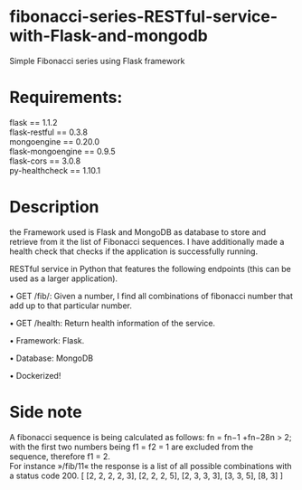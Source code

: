 # fibonacci-series-RESTful-service-with-Flask-and-mongodb
Simple Fibonacci series using Flask framework


# Requirements:

flask == 1.1.2\
flask-restful == 0.3.8\
mongoengine == 0.20.0\
flask-mongoengine == 0.9.5\
flask-cors == 3.0.8\
py-healthcheck == 1.10.1


# Description
the Framework used is Flask and MongoDB as database to store and retrieve from it the list of Fibonacci sequences\. I have additionally made a health check that checks if the application is successfully running.

RESTful service in Python that features the following endpoints (this can be used as a larger application).

• GET /fib/<number>: Given a number, I find all combinations of fibonacci number that add up to
that particular number.


• GET /health: Return health information of the service.
  
• Framework: Flask.

• Database: MongoDB
 
• Dockerized!
  
# Side note

A fibonacci sequence is being calculated as follows: fn = fn−1 +fn−28n > 2;\
with the first two numbers being f1 = f2 = 1 are excluded from the sequence, therefore f1 = 2.\
For instance »/fib/11« the response is a list of all possible combinations with a status code 200.
[ [2, 2, 2, 2, 3], [2, 2, 2, 5], [2, 3, 3, 3], [3, 3, 5], [8, 3] ]

  
